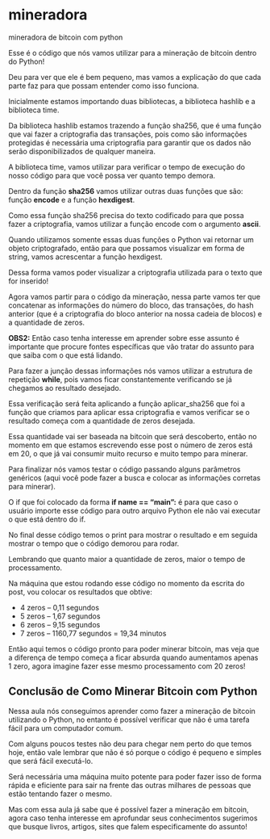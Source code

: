 # mineradora
 mineradora de bitcoin com python 



Esse é o código que nós vamos utilizar para a mineração de bitcoin dentro do Python!

Deu para ver que ele é bem pequeno, mas vamos a explicação do que cada parte faz para que possam entender como isso funciona.

Inicialmente estamos importando duas bibliotecas, a biblioteca hashlib e a biblioteca time.

Da biblioteca hashlib estamos trazendo a função sha256, que é uma função que vai fazer a criptografia das transações, pois como são informações protegidas é necessária uma criptografia para garantir que os dados não serão disponibilizados de qualquer maneira.

A biblioteca time, vamos utilizar para verificar o tempo de execução do nosso código para que você possa ver quanto tempo demora.

Dentro da função  **sha256**  vamos utilizar outras duas funções que são: função  **encode**  e a função  **hexdigest**.

Como essa função sha256 precisa do texto codificado para que possa fazer a criptografia, vamos utilizar a função encode com o argumento  **ascii**.

Quando utilizamos somente essas duas funções o Python vai retornar um objeto criptografado, então para que possamos visualizar em forma de string, vamos acrescentar a função hexdigest.

Dessa forma vamos poder visualizar a criptografia utilizada para o texto que for inserido!

Agora vamos partir para o código da mineração, nessa parte vamos ter que concatenar as informações do número do bloco, das transações, do hash anterior (que é a criptografia do bloco anterior na nossa cadeia de blocos) e a quantidade de zeros.



**OBS2:**  Então caso tenha interesse em aprender sobre esse assunto é importante que procure fontes específicas que vão tratar do assunto para que saiba com o que está lidando.

Para fazer a junção dessas informações nós vamos utilizar a estrutura de repetição  **while**, pois vamos ficar constantemente verificando se já chegamos ao resultado desejado.

Essa verificação será feita aplicando a função aplicar_sha256 que foi a função que criamos para aplicar essa criptografia e vamos verificar se o resultado começa com a quantidade de zeros desejada.

Essa quantidade vai ser baseada na bitcoin que será descoberto, então no momento em que estamos escrevendo esse post o número de zeros está em 20, o que já vai consumir muito recurso e muito tempo para minerar.

Para finalizar nós vamos testar o código passando alguns parâmetros genéricos (aqui você pode fazer a busca e colocar as informações corretas para minerar).

O if que foi colocado da forma  **if __name__ == “__main__”:**  é para que caso o usuário importe esse código para outro arquivo Python ele não vai executar o que está dentro do if.

No final desse código temos o print para mostrar o resultado e em seguida mostrar o tempo que o código demorou para rodar.

Lembrando que quanto maior a quantidade de zeros, maior o tempo de processamento.

Na máquina que estou rodando esse código no momento da escrita do post, vou colocar os resultados que obtive:

-   4 zeros – 0,11 segundos
-   5 zeros – 1,67 segundos
-   6 zeros – 9,15 segundos
-   7 zeros – 1160,77 segundos = 19,34 minutos

Então aqui temos o código pronto para poder minerar bitcoin, mas veja que a diferença de tempo começa a ficar absurda quando aumentamos apenas 1 zero, agora imagine fazer esse mesmo processamento com 20 zeros!

## Conclusão de Como Minerar Bitcoin com Python

Nessa aula nós conseguimos aprender como fazer a mineração de bitcoin utilizando o Python, no entanto é possível verificar que não é uma tarefa fácil para um computador comum.

Com alguns poucos testes não deu para chegar nem perto do que temos hoje, então vale lembrar que não é só porque o código é pequeno e simples que será fácil executá-lo.

Será necessária uma máquina muito potente para poder fazer isso de forma rápida e eficiente para sair na frente das outras milhares de pessoas que estão tentando fazer o mesmo.

Mas com essa aula já sabe que é possível fazer a mineração em bitcoin, agora caso tenha interesse em aprofundar seus conhecimentos sugerimos que busque livros, artigos, sites que falem especificamente do assunto!
